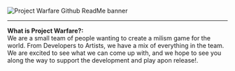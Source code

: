 ![Project Warfare Github ReadMe banner](https://i.imgur.com/XsIKmxF.png)

-----

**What is Project Warfare?:**     
We are a small team of people wanting to create a milism game for the world. From Developers to Artists, we have a mix of everything in the team.       
We are excited to see what we can come up with, and we hope to see you along the way to support the development and play apon release!.   
